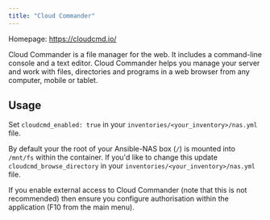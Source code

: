```yaml
---
title: "Cloud Commander"
---
```


Homepage: <https://cloudcmd.io/>

Cloud Commander is a file manager for the web. It includes a command-line console and a text editor. Cloud Commander helps you manage your server and work with files, directories and programs in a web browser from any computer, mobile or tablet.

## Usage

Set `cloudcmd_enabled: true` in your `inventories/<your_inventory>/nas.yml` file.

By default your the root of your Ansible-NAS box (`/`) is mounted into `/mnt/fs` within the container. If you'd like to change this update `cloudcmd_browse_directory` in your `inventories/<your_inventory>/nas.yml` file.

If you enable external access to Cloud Commander (note that this is not recommended) then ensure you configure authorisation
within the application (F10 from the main menu).
